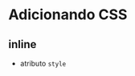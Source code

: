 # Adicionando CSS

## inline

- atributo `style`

## <style>

- tag HTML que irá conter o CSS

## <link>

- arquivo CSS externo

## @import

- arquivo CSS externo
